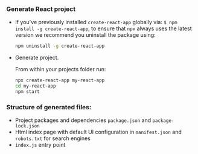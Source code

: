 ### Generate React project

* If you've previously installed `create-react-app` globally via: `$ npm install -g create-react-app`,
  to ensure that `npx` always uses the latest version we recommend you uninstall the package using:
  ```bash
  npm uninstall -g create-react-app
  ```
* Generate project.

  From within your projects folder run:
  ```bash
  npx create-react-app my-react-app
  cd my-react-app
  npm start
  ```
  
### Structure of generated files:

* Project packages and dependencies `package.json` and `package-lock.json`
* Html index page with default UI configuration in `manifest.json` and `robots.txt` for search engines
* `index.js` entry point